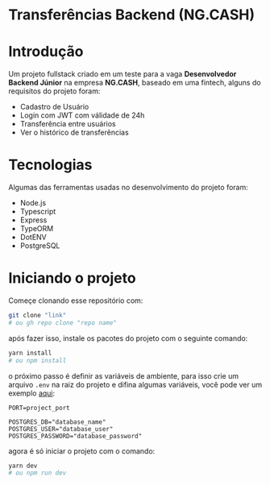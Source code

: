 # Transferências Backend (NG.CASH)

# Introdução
Um projeto fullstack criado em um teste para a vaga **Desenvolvedor Backend Júnior** na empresa **NG.CASH**, baseado em uma fintech, alguns do requisitos do projeto foram:

- Cadastro de Usuário
- Login com JWT com válidade de 24h
- Transferência entre usuários
- Ver o histórico de transferências

<!-- features extras adicionadas ao projeto:

- Error handler
- Lint de código
- Testes automatizados -->

# Tecnologias
Algumas das ferramentas usadas no desenvolvimento do projeto foram:

- Node.js
- Typescript
- Express
- TypeORM
- DotENV
- PostgreSQL
<!-- - Docker
- ESLint
- JWT -->

# Iniciando o projeto
Começe clonando esse repositório com:

```bash
git clone "link"
# ou gh repo clone "repo name"
```

após fazer isso, instale os pacotes do projeto com o seguinte comando:

```bash
yarn install
# ou npm install
```

o próximo passo é definir as variáveis de ambiente, para isso crie um arquivo `.env` na raiz do projeto e difina algumas variáveis, você pode ver um exemplo [aqui](./.env.example):

```env
PORT=project_port

POSTGRES_DB="database_name"
POSTGRES_USER="database_user"
POSTGRES_PASSWORD="database_password"
```

agora é só iniciar o projeto com o comando:

```bash
yarn dev
# ou npm run dev
```